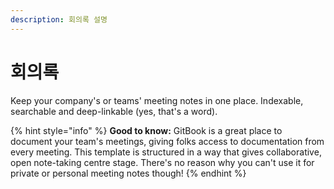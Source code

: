 ```yaml
---
description: 회의록 설명
---
```


# 회의록

Keep your company's or teams' meeting notes in one place. Indexable, searchable and deep-linkable (yes, that's a word).

{% hint style="info" %}
**Good to know:** GitBook is a great place to document your team's meetings, giving folks access to documentation from every meeting. This template is structured in a way that gives collaborative, open note-taking centre stage. There's no reason why you can't use it for private or personal meeting notes though!
{% endhint %}
